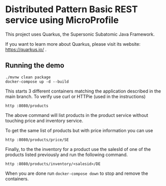 # Distributed Pattern Basic REST service using MicroProfile 

This project uses Quarkus, the Supersonic Subatomic Java Framework.

If you want to learn more about Quarkus, please visit its website: https://quarkus.io/ .

## Running the demo

```shell script
./mvnw clean package
docker-compose up -d --build
```

This starts 3 different containers matching the application described in the main branch. To verify use curl or HTTPie (used in the instructions)

```shell script
http :8080/products
```

The above command will list products in the product service without touching price and inventory service.

To get the same list of products but with price information you can use

```shell script
http :8080/products/price/SE
```

Finally, to the the inventory for a product use the salesId of one of the products listed previously and run the following command.

```shell script
http :8080/products/inventory/<salesid>/DE
```

When you are done run `docker-compose down` to stop and remove the containers.

